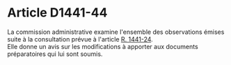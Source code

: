 # Article D1441-44

  
La commission administrative examine l'ensemble des observations émises suite à la consultation prévue à l'article [R. 1441-24][1].   
Elle donne un avis sur les modifications à apporter aux documents préparatoires qui lui sont soumis.

 [1]: /affichCodeArticle.do?cidTexte=LEGITEXT000006072050&idArticle=LEGIARTI000018484352&dateTexte=&categorieLien=cid